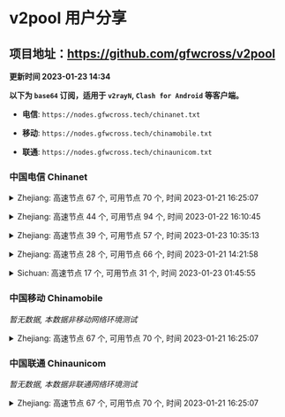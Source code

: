 # v2pool 用户分享
## 项目地址：<https://github.com/gfwcross/v2pool>
**更新时间 2023-01-23 14:34**


**以下为 `base64` 订阅，适用于 `v2rayN`, `Clash for Android` 等客户端。**

- **电信**: `https://nodes.gfwcross.tech/chinanet.txt`

- **移动**: `https://nodes.gfwcross.tech/chinamobile.txt`

- **联通**: `https://nodes.gfwcross.tech/chinaunicom.txt`


### 中国电信 Chinanet
<details><summary>Zhejiang: 高速节点 67 个, 可用节点 70 个, 时间 2023-01-21 16:25:07</summary><p>可用节点订阅：https://transfer.sh/3lednw/running.txt<br>高速节点订阅：https://transfer.sh/kQRLof/good.txt<br>低延迟节点订阅：https://transfer.sh/epUMTj/low_delay.txt</p></details>
<p></p><details><summary>Zhejiang: 高速节点 44 个, 可用节点 94 个, 时间 2023-01-22 16:10:45</summary><p>可用节点订阅：https://transfer.sh/Jfcimi/running.txt<br>高速节点订阅：https://transfer.sh/iNoWjA/good.txt<br>低延迟节点订阅：https://transfer.sh/fqQTs6/low_delay.txt</p></details>
<p></p><details><summary>Zhejiang: 高速节点 39 个, 可用节点 57 个, 时间 2023-01-23 10:35:13</summary><p>可用节点订阅：https://transfer.sh/uD6Sa4/running.txt<br>高速节点订阅：https://transfer.sh/p8kGY3/good.txt<br>低延迟节点订阅：https://transfer.sh/O43Uel/low_delay.txt</p></details>
<p></p><details><summary>Zhejiang: 高速节点 28 个, 可用节点 66 个, 时间 2023-01-21 14:21:58</summary><p>可用节点订阅：https://transfer.sh/raCGi7/running.txt<br>高速节点订阅：https://transfer.sh/qPljmd/good.txt<br>低延迟节点订阅：https://transfer.sh/zTjPTP/low_delay.txt</p></details>
<p></p><details><summary>Sichuan: 高速节点 17 个, 可用节点 31 个, 时间 2023-01-23 01:45:55</summary><p>可用节点订阅：https://transfer.sh/wVG9DQ/running.txt<br>高速节点订阅：Error<br>低延迟节点订阅：Error</p></details>
<p></p>

### 中国移动 Chinamobile
<i>暂无数据, 本数据非移动网络环境测试</i>
<details><summary>Zhejiang: 高速节点 67 个, 可用节点 70 个, 时间 2023-01-21 16:25:07</summary><p>可用节点订阅：https://transfer.sh/3lednw/running.txt<br>高速节点订阅：https://transfer.sh/kQRLof/good.txt<br>低延迟节点订阅：https://transfer.sh/epUMTj/low_delay.txt</p></details>
<p></p>

### 中国联通 Chinaunicom
<i>暂无数据, 本数据非联通网络环境测试</i>
<details><summary>Zhejiang: 高速节点 67 个, 可用节点 70 个, 时间 2023-01-21 16:25:07</summary><p>可用节点订阅：https://transfer.sh/3lednw/running.txt<br>高速节点订阅：https://transfer.sh/kQRLof/good.txt<br>低延迟节点订阅：https://transfer.sh/epUMTj/low_delay.txt</p></details>
<p></p>